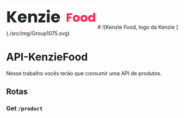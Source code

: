 <img src="src/img/Group1075.svg"  alt="logo Kenzie Food" />
# ![Kenzie Food, logo da Kenzie ](./src/img/Group1075.svg)

# API-KenzieFood

Nesse trabalho vocês terão que consumir uma API de produtos.

## Rotas

### Get `/product`

